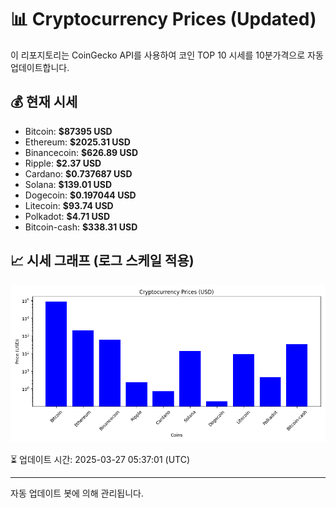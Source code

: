 
# 📊 Cryptocurrency Prices (Updated)

이 리포지토리는 CoinGecko API를 사용하여 코인 TOP 10 시세를 10분가격으로 자동 업데이트합니다.

## 💰 현재 시세
- Bitcoin: **$87395 USD**
- Ethereum: **$2025.31 USD**
- Binancecoin: **$626.89 USD**
- Ripple: **$2.37 USD**
- Cardano: **$0.737687 USD**
- Solana: **$139.01 USD**
- Dogecoin: **$0.197044 USD**
- Litecoin: **$93.74 USD**
- Polkadot: **$4.71 USD**
- Bitcoin-cash: **$338.31 USD**

## 📈 시세 그래프 (로그 스케일 적용)
![Crypto Prices](crypto_prices.png)

⏳ 업데이트 시간: 2025-03-27 05:37:01 (UTC)

---
자동 업데이트 봇에 의해 관리됩니다.
